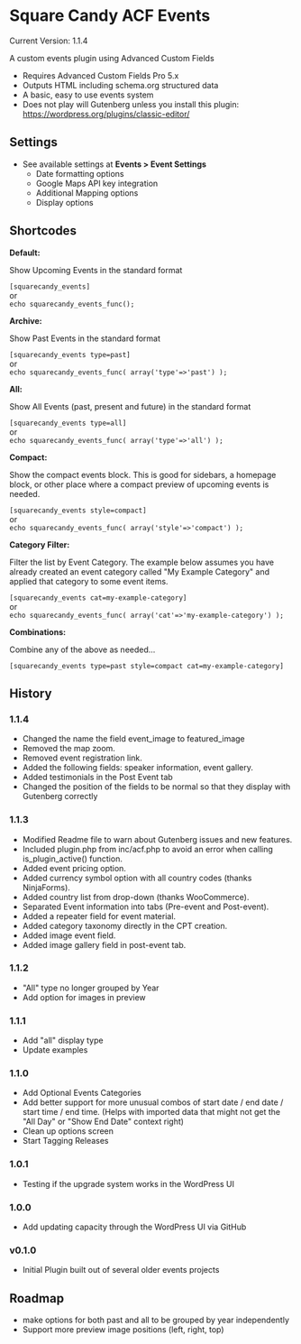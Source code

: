 # Square Candy ACF Events

Current Version: 1.1.4

A custom events plugin using Advanced Custom Fields

* Requires Advanced Custom Fields Pro 5.x
* Outputs HTML including schema.org structured data
* A basic, easy to use events system
* Does not play will Gutenberg unless you install this plugin: https://wordpress.org/plugins/classic-editor/

## Settings

* See available settings at **Events > Event Settings**
	* Date formatting options
	* Google Maps API key integration
	* Additional Mapping options
	* Display options

## Shortcodes

**Default:**

Show Upcoming Events in the standard format

`[squarecandy_events]`  
or  
`echo squarecandy_events_func();`

**Archive:**

Show Past Events in the standard format

`[squarecandy_events type=past]`  
or  
`echo squarecandy_events_func( array('type'=>'past') );`

**All:**

Show All Events (past, present and future) in the standard format

`[squarecandy_events type=all]`  
or  
`echo squarecandy_events_func( array('type'=>'all') );`

**Compact:**

Show the compact events block. This is good for sidebars, a homepage block, or other place where a compact preview of upcoming events is needed.

`[squarecandy_events style=compact]`  
or  
`echo squarecandy_events_func( array('style'=>'compact') );`

**Category Filter:**

Filter the list by Event Category. The example below assumes you have already created an event category called "My Example Category" and applied that category to some event items.

`[squarecandy_events cat=my-example-category]`  
or  
`echo squarecandy_events_func( array('cat'=>'my-example-category') );`

**Combinations:**

Combine any of the above as needed...

`[squarecandy_events type=past style=compact cat=my-example-category]`

## History

### 1.1.4 

* Changed the name the field event_image to featured_image
* Removed the map zoom.
* Removed event registration link.
* Added the following fields: speaker information, event gallery.
* Added testimonials in the Post Event tab
* Changed the position of the fields to be normal so that they display with Gutenberg correctly

### 1.1.3

* Modified Readme file to warn about Gutenberg issues and new features.
* Included plugin.php from inc/acf.php to avoid an error when calling is_plugin_active() function.
* Added event pricing option.
* Added currency symbol option with all country codes (thanks NinjaForms).
* Added country list from drop-down (thanks WooCommerce).
* Separated Event information into tabs (Pre-event and Post-event).
* Added a repeater field for event material.
* Added category taxonomy directly in the CPT creation.
* Added image event field.
* Added image gallery field in post-event tab.


### 1.1.2

* "All" type no longer grouped by Year
* Add option for images in preview

### 1.1.1

* Add "all" display type
* Update examples

### 1.1.0

* Add Optional Events Categories
* Add better support for more unusual combos of start date / end date / start time / end time. (Helps with imported data that might not get the "All Day" or "Show End Date" context right)
* Clean up options screen
* Start Tagging Releases

### 1.0.1

* Testing if the upgrade system works in the WordPress UI

### 1.0.0

* Add updating capacity through the WordPress UI via GitHub

### v0.1.0

* Initial Plugin built out of several older events projects

## Roadmap

* make options for both past and all to be grouped by year independently
* Support more preview image positions (left, right, top)
